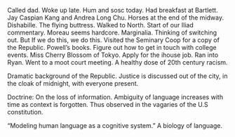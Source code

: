 Called dad. Woke up late. Hum and sosc today. Had breakfast at Bartlett. Jay Caspian Kang and Andrea Long Chu. Horses at the end of the midway. Dishabille. The flying buttress. Walked to North. Start of our Iliad commentary. Moreau seems hardcore. Marginalia. Thinking of switching out. But If we do this, we do this. Visited the Seminary Coop for a copy of the Republic. Powell’s books. Figure out how to get in touch with college events. Miss Cherry Blossom of Tokyo. Apply for the ihouse job. Ran into Ryan. Went to a moot court meeting. A healthy dose of 20th century racism. 

Dramatic background of the Republic. Justice is discussed out of the city, in the cloak of midnight, with everyone present. 

Doctrine: On the loss of information. Ambiguity of language increases with time as context is forgotten. Thus observed in the vagaries of the U.S constitution. 

“Modeling human language as a cognitive system.” A biology of language.